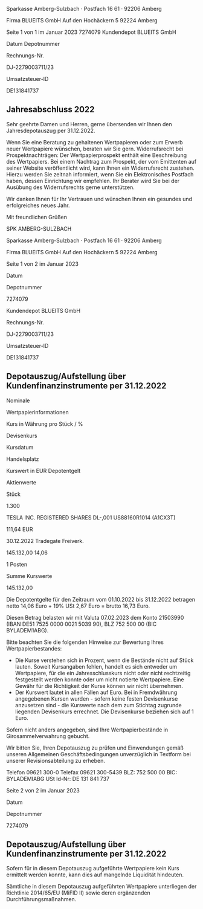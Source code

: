 <!-- image -->

Sparkasse Amberg-Sulzbach · Postfach 16 61 · 92206 Amberg

Firma BLUEITS GmbH Auf den Hochäckern 5 92224 Amberg

Seite 1 von 1 im Januar 2023 7274079 Kundendepot BLUEITS GmbH

Datum Depotnummer

Rechnungs-Nr.

DJ-2279003711/23

Umsatzsteuer-ID

DE131841737

## Jahresabschluss 2022

Sehr geehrte Damen und Herren, gerne übersenden wir Ihnen den Jahresdepotauszug per 31.12.2022.

Wenn Sie eine Beratung zu gehaltenen Wertpapieren oder zum Erwerb neuer Wertpapiere wünschen, beraten wir Sie gern. Widerrufsrecht bei Prospektnachträgen: Der Wertpapierprospekt enthält eine Beschreibung des Wertpapiers. Bei einem Nachtrag zum Prospekt, der vom Emittenten auf seiner Website veröffentlicht wird, kann Ihnen ein Widerrufsrecht zustehen. Hierzu werden Sie zeitnah informiert, wenn Sie ein Elektronisches Postfach haben, dessen Einrichtung wir empfehlen. Ihr Berater wird Sie bei der Ausübung des Widerrufsrechts gerne unterstützen.

Wir danken Ihnen für Ihr Vertrauen und wünschen Ihnen ein gesundes und erfolgreiches neues Jahr.

Mit freundlichen Grüßen

SPK AMBERG-SULZBACH

<!-- image -->

Sparkasse Amberg-Sulzbach · Postfach 16 61 · 92206 Amberg

Firma BLUEITS GmbH Auf den Hochäckern 5 92224 Amberg

Seite 1 von 2 im Januar 2023

Datum

Depotnummer

7274079

Kundendepot BLUEITS GmbH

Rechnungs-Nr.

DJ-2279003711/23

Umsatzsteuer-ID

DE131841737

## Depotauszug/Aufstellung über Kundenfinanzinstrumente per 31.12.2022

Nominale

Wertpapierinformationen

Kurs in Währung pro Stück / %

Devisenkurs

Kursdatum

Handelsplatz

Kurswert in EUR Depotentgelt

Aktienwerte

Stück

1.300

TESLA INC. REGISTERED SHARES DL-,001 US88160R1014 (A1CX3T)

111,64 EUR

30.12.2022 Tradegate Freiverk.

145.132,00 14,06

1 Posten

Summe Kurswerte

145.132,00

Die Depotentgelte für den Zeitraum vom 01.10.2022 bis 31.12.2022 betragen netto 14,06 Euro + 19% USt 2,67 Euro = brutto 16,73 Euro.

Diesen Betrag belasten wir mit Valuta 07.02.2023 dem Konto 21503990 (IBAN DE51 7525 0000 0021 5039 90), BLZ 752 500 00 (BIC BYLADEM1ABG).

Bitte beachten Sie die folgenden Hinweise zur Bewertung Ihres Wertpapierbestandes:

- Die Kurse verstehen sich in Prozent, wenn die Bestände nicht auf Stück lauten. Soweit Kursangaben fehlen, handelt es sich entweder um Wertpapiere, für die ein Jahresschlusskurs nicht oder nicht rechtzeitig festgestellt werden konnte oder um nicht notierte Wertpapiere. Eine Gewähr für die Richtigkeit der Kurse können wir nicht übernehmen.
- Der Kurswert lautet in allen Fällen auf Euro. Bei in Fremdwährung angegebenen Kursen wurden - sofern keine festen Devisenkurse anzusetzen sind - die Kurswerte nach dem zum Stichtag zugrunde liegenden Devisenkurs errechnet. Die Devisenkurse beziehen sich auf 1 Euro.

Sofern nicht anders angegeben, sind Ihre Wertpapierbestände in Girosammelverwahrung gebucht.

Wir bitten Sie, Ihren Depotauszug zu prüfen und Einwendungen gemäß unseren Allgemeinen Geschäftsbedingungen unverzüglich in Textform bei unserer Revisionsabteilung zu erheben.

Telefon 09621 300-0 Telefax 09621 300-5439 BLZ: 752 500 00 BIC: BYLADEMIABG USt Id-Nr: DE 131 841 737

<!-- image -->

Seite 2 von 2 im Januar 2023

Datum

Depotnummer

7274079

## Depotauszug/Aufstellung über Kundenfinanzinstrumente per 31.12.2022

Sofern für in diesem Depotauszug aufgeführte Wertpapiere kein Kurs ermittelt werden konnte, kann dies auf mangelnde Liquidität hindeuten.

Sämtliche in diesem Depotauszug aufgeführten Wertpapiere unterliegen der Richtlinie 2014/65/EU (MiFID II) sowie deren ergänzenden Durchführungsmaßnahmen.